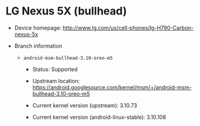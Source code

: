 # LG Nexus 5X (bullhead)

* Device homepage: http://www.lg.com/us/cell-phones/lg-H790-Carbon-nexus-5x

* Branch information

  * `android-msm-bullhead-3.10-oreo-m5`

    * Status: Supported

    * Upstream location: https://android.googlesource.com/kernel/msm/+/android-msm-bullhead-3.10-oreo-m5

    * Current kernel version (upstream): 3.10.73

    * Current kernel version (android-linux-stable): 3.10.108
